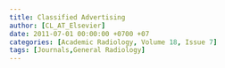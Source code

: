 ```yaml
---
title: Classified Advertising
author: [CL_AT_Elsevier]
date: 2011-07-01 00:00:00 +0700 +07
categories: [Academic Radiology, Volume 18, Issue 7]
tags: [Journals,General Radiology]
---
```


